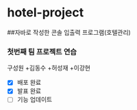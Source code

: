 # hotel-project
##자바로 작성한 콘솔 입출력 프로그램(호텔관리)
### 첫번째 팀 프로젝트 연습
구성원
+김동수
+허성재
+이강현

-[x] 배포 완료
-[x] 발표 완료
-[ ] 기능 업데이트
